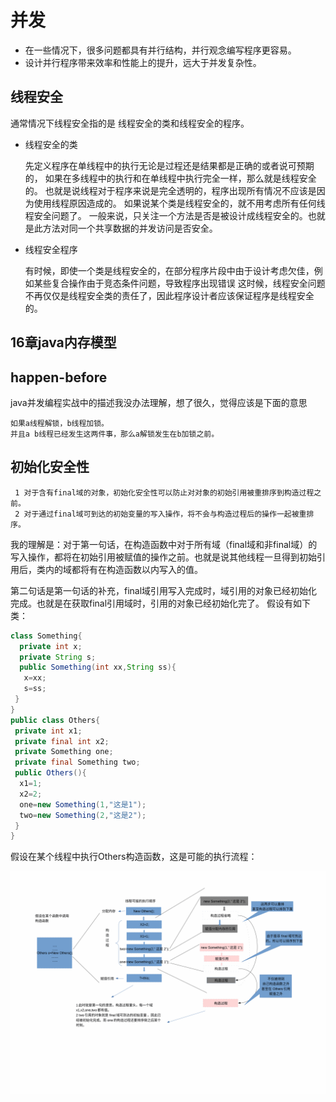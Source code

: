 # 并发
 * 在一些情况下，很多问题都具有并行结构，并行观念编写程序更容易。
 * 设计并行程序带来效率和性能上的提升，远大于并发复杂性。
## 线程安全
  通常情况下线程安全指的是 线程安全的类和线程安全的程序。

* 线程安全的类

  先定义程序在单线程中的执行无论是过程还是结果都是正确的或者说可预期的，
  如果在多线程中的执行和在单线程中执行完全一样，那么就是线程安全的。
  也就是说线程对于程序来说是完全透明的，程序出现所有情况不应该是因为使用线程原因造成的。
  如果说某个类是线程安全的，就不用考虑所有任何线程安全问题了。
  一般来说，只关注一个方法是否是被设计成线程安全的。也就是此方法对同一个共享数据的并发访问是否安全。
  
* 线程安全程序

  有时候，即使一个类是线程安全的，在部分程序片段中由于设计考虑欠佳，例如某些复合操作由于竞态条件问题，导致程序出现错误
  这时候，线程安全问题不再仅仅是线程安全类的责任了，因此程序设计者应该保证程序是线程安全的。

## 16章java内存模型
## happen-before
  java并发编程实战中的描述我没办法理解，想了很久，觉得应该是下面的意思
 ```
 如果a线程解锁，b线程加锁。
 并且a b线程已经发生这两件事，那么a解锁发生在b加锁之前。
 ```
## 初始化安全性
 ```
  1 对于含有final域的对象，初始化安全性可以防止对对象的初始引用被重排序到构造过程之前。
  2 对于通过final域可到达的初始变量的写入操作，将不会与构造过程后的操作一起被重排序。
 ```
 我的理解是：对于第一句话，在构造函数中对于所有域（final域和非final域）的写入操作，都将在初始引用被赋值的操作之前。也就是说其他线程一旦得到初始引用后，类内的域都将有在构造函数以内写入的值。
 
 第二句话是第一句话的补充，final域引用写入完成时，域引用的对象已经初始化完成。也就是在获取final引用域时，引用的对象已经初始化完了。
假设有如下类：
```java
class Something{
  private int x;
  private String s;
  public Something(int xx,String ss){
   x=xx;
   s=ss;
 }
}
public class Others{
 private int x1;
 private final int x2;
 private Something one;
 private final Something two;
 public Others(){
  x1=1;
  x2=2;
  one=new Something(1,"这是1");
  two=new Something(2,"这是2");
 }
}
```
假设在某个线程中执行Others构造函数，这是可能的执行流程：

![?](images/001.gif ) 
